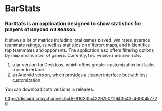 # BarStats

### BarStats is an application designed to show statistics for players of Beyond All Reason.
It shows a lot of metrics including total games played, win rates, average teammate ratings, as well as statistics on different maps, and it identifies top teammates and opponents.
The application also offers filtering options by map and number of games.
Currently, two versions are available:
1. a jar version for Desktops, which offers greater customization but lacks a user interface 
2. an Android version, which provides a cleaner interface but with less customization. 

You can download both versions in releases.

https://discord.com/channels/549281623154229250/1194354354690457720
